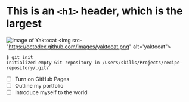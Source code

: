 # This is an `<h1>` header, which is the largest
![Image of Yaktocat](https://octodex.github.com/images/yaktocat.png)
<img src-"https://octodex.github.com/images/yaktocat.png" alt='yaktocat">
```
$ git init
Initialized empty Git repository in /Users/skills/Projects/recipe-repository/.git/
```
- [ ] Turn on GitHub Pages
- [ ] Outline my portfolio
- [ ] Introduce myself to the world
